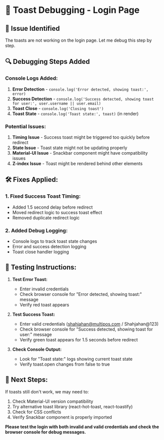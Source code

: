# 🔧 Toast Debugging - Login Page

## 🐛 **Issue Identified**

The toasts are not working on the login page. Let me debug this step by step.

## 🔍 **Debugging Steps Added**

### **Console Logs Added:**
1. **Error Detection** - `console.log('Error detected, showing toast:', error)`
2. **Success Detection** - `console.log('Success detected, showing toast for user:', user.username || user.email)`
3. **Toast Close** - `console.log('Closing toast')`
4. **Toast State** - `console.log('Toast state:', toast)` (in render)

### **Potential Issues:**

1. **Timing Issue** - Success toast might be triggered too quickly before redirect
2. **State Issue** - Toast state might not be updating properly
3. **Material-UI Issue** - Snackbar component might have compatibility issues
4. **Z-index Issue** - Toast might be rendered behind other elements

## 🛠️ **Fixes Applied:**

### **1. Fixed Success Toast Timing:**
- Added 1.5 second delay before redirect
- Moved redirect logic to success toast effect
- Removed duplicate redirect logic

### **2. Added Debug Logging:**
- Console logs to track toast state changes
- Error and success detection logging
- Toast close handler logging

## 🧪 **Testing Instructions:**

1. **Test Error Toast:**
   - Enter invalid credentials
   - Check browser console for "Error detected, showing toast:" message
   - Verify red toast appears

2. **Test Success Toast:**
   - Enter valid credentials (shahjahan@multipos.com / Shahjahan@123)
   - Check browser console for "Success detected, showing toast for user:" message
   - Verify green toast appears for 1.5 seconds before redirect

3. **Check Console Output:**
   - Look for "Toast state:" logs showing current toast state
   - Verify toast.open changes from false to true

## 🔧 **Next Steps:**

If toasts still don't work, we may need to:
1. Check Material-UI version compatibility
2. Try alternative toast library (react-hot-toast, react-toastify)
3. Check for CSS conflicts
4. Verify Snackbar component is properly imported

**Please test the login with both invalid and valid credentials and check the browser console for debug messages.**
